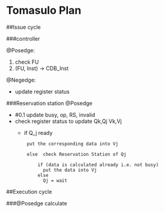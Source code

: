Tomasulo Plan
======

##Issue cycle

###controller

@Posedge:
 
  1. check FU 
  2. (FU, Inst) -> CDB_Inst
  
@Negedge:

  - update register status
  
###Reservation station
@Posedge

   - \#0.1 update busy, op, RS, invalid
   - check register status to update Qk,Qj Vk,Vj 
     - if Q_j ready 
     
            put the corresponding data into Vj
            
            else  check Reservation Station of Qj
            
                if (data is calculated already i.e. not busy)
                  put the data into Vj
                else
                  Qj = wait

##Execution cycle

###@Posedge
calculate